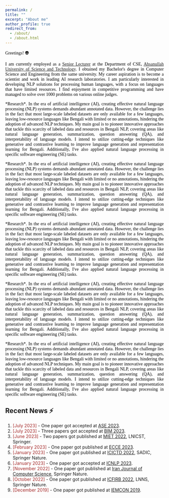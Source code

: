 ```yaml
---
permalink: /
title: ""
excerpt: "About me"
author_profile: true
redirect_from: 
  - /about/
  - /about.html
---
```


<span style="color:black; font-family:Monaco">Greetings! 👽</span>

<p style="text-align:justify; color:black; font-family:Monaco">I am currently employed as 
a <a href="https://aust.edu/cse/faculty_member/mr_g_m_shahariar">Senior Lecturer</a> at the Department of CSE, 
<a href="https://aust.edu/">Ahsanullah University of Science and Technology</a>. I obtained my Bachelor's degree in Computer Science and 
Engineering from the same university. My career aspiration is to become a scientist and work in leading AI research laboratories. 
I am particularly interested in developing NLP solutions for processing human languages, with a focus on languages that have limited 
resources. I find enjoyment in competitive programming and have managed to solve over 1000 problems on various online judges.</p>


<p style="text-align:justify;color:black; font-family:Georgia">
*Research*. In the era of artificial intelligence (AI), creating effective natural language processing (NLP) systems demands 
abundant annotated data. However, the challenge lies in the fact that most large-scale labeled datasets are only available for 
a few languages, leaving low-resource languages like Bengali with limited or no annotations, hindering the adoption of advanced 
NLP techniques. My main goal is to pioneer innovative approaches that tackle this scarcity of labeled data and resources in 
Bengali NLP, covering areas like natural language generation, summarization, question answering (QA), and interpretability of 
language models. I intend to utilize cutting-edge techniques like generative and contrastive learning to improve language generation 
and representation learning for Bengali. Additionally, I've also applied natural language processing in specific software engineering 
(SE) tasks.
</p>


<p style="text-align:justify;color:black; font-family:Times">
*Research*. In the era of artificial intelligence (AI), creating effective natural language processing (NLP) systems demands 
abundant annotated data. However, the challenge lies in the fact that most large-scale labeled datasets are only available for 
a few languages, leaving low-resource languages like Bengali with limited or no annotations, hindering the adoption of advanced 
NLP techniques. My main goal is to pioneer innovative approaches that tackle this scarcity of labeled data and resources in 
Bengali NLP, covering areas like natural language generation, summarization, question answering (QA), and interpretability of 
language models. I intend to utilize cutting-edge techniques like generative and contrastive learning to improve language generation 
and representation learning for Bengali. Additionally, I've also applied natural language processing in specific software engineering 
(SE) tasks.
</p>

<p style="text-align:justify;color:black; font-family:Calisto MT">
*Research*. In the era of artificial intelligence (AI), creating effective natural language processing (NLP) systems demands 
abundant annotated data. However, the challenge lies in the fact that most large-scale labeled datasets are only available for 
a few languages, leaving low-resource languages like Bengali with limited or no annotations, hindering the adoption of advanced 
NLP techniques. My main goal is to pioneer innovative approaches that tackle this scarcity of labeled data and resources in 
Bengali NLP, covering areas like natural language generation, summarization, question answering (QA), and interpretability of 
language models. I intend to utilize cutting-edge techniques like generative and contrastive learning to improve language generation 
and representation learning for Bengali. Additionally, I've also applied natural language processing in specific software engineering 
(SE) tasks.
</p>

<p style="text-align:justify;color:black; font-family:Garamond">
*Research*. In the era of artificial intelligence (AI), creating effective natural language processing (NLP) systems demands 
abundant annotated data. However, the challenge lies in the fact that most large-scale labeled datasets are only available for 
a few languages, leaving low-resource languages like Bengali with limited or no annotations, hindering the adoption of advanced 
NLP techniques. My main goal is to pioneer innovative approaches that tackle this scarcity of labeled data and resources in 
Bengali NLP, covering areas like natural language generation, summarization, question answering (QA), and interpretability of 
language models. I intend to utilize cutting-edge techniques like generative and contrastive learning to improve language generation 
and representation learning for Bengali. Additionally, I've also applied natural language processing in specific software engineering 
(SE) tasks.
</p>

<p style="text-align:justify;color:black; font-family:Verdana">
*Research*. In the era of artificial intelligence (AI), creating effective natural language processing (NLP) systems demands 
abundant annotated data. However, the challenge lies in the fact that most large-scale labeled datasets are only available for 
a few languages, leaving low-resource languages like Bengali with limited or no annotations, hindering the adoption of advanced 
NLP techniques. My main goal is to pioneer innovative approaches that tackle this scarcity of labeled data and resources in 
Bengali NLP, covering areas like natural language generation, summarization, question answering (QA), and interpretability of 
language models. I intend to utilize cutting-edge techniques like generative and contrastive learning to improve language generation 
and representation learning for Bengali. Additionally, I've also applied natural language processing in specific software engineering 
(SE) tasks.
</p>


## Recent News ⚡
1. <span style="color:brown">[July 2023]</span> - One paper got accepted at [ASE 2023](https://conf.researchr.org/track/ase-2023/ase-2023-papers).
2. <span style="color:brown">[July 2023]</span> - Three papers got accepted at [BIM 2023](https://confbim.com/).
3. <span style="color:brown">[June 2023]</span> -  Two papers got published at [MIET 2022](https://link.springer.com/book/10.1007/978-3-031-34622-4), LNICST, Springer.
4. <span style="color:brown">[February 2023]</span> -  One paper got published at [ECCE 2023](https://webs.cuet.ac.bd/ecce/).
5. <span style="color:brown">[January 2023]</span> -  One paper got published at [ICICTD 2022](https://link.springer.com/book/10.1007/978-981-19-7528-8), SADIC, Springer Nature.
6. <span style="color:brown">[January 2023]</span> -  One paper got accepted at [ICNLP 2023](http://www.icnlp.net/index.html).
7. <span style="color:brown">[November 2022]</span> -  One paper got published at [Iran Journal of Computer Science](https://www.springer.com/journal/42044), Springer Nature.
8. <span style="color:brown">[October 2022]</span> -  One paper got published at [ICFIRB 2022](https://link.springer.com/book/10.1007/978-981-19-2445-3), LNNS, Springer Nature.
9. <span style="color:brown">[December 2019]</span> -  One paper got published at [IEMCON 2019](https://ieee-iemcon.org/ieee-iemcon-2019-2/).
